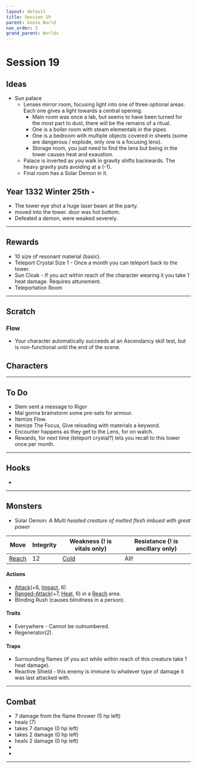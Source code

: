 ```yaml
---
layout: default
title: Session 19
parent: Goose World
nav_order: 3
grand_parent: Worlds
---
```

# Session 19
## Ideas
* Sun palace 
	* Lenses mirror room, focusing light into one of three optional areas. Each one gives a light towards a central opening.
		* Main room was once a lab, but seems to have been turned for the most part to dust, there will be the remains of a ritual. 
		* One is a boiler room with steam elementals in the pipes
		* One is a bedroom with multiple objects covered in sheets (some are dangerous / explode, only one is a focusing lens).
		* Storage room, you just need to find the lens but being in the tower causes heat and exaustion. 
	* Palace is inverted as you walk in gravity shifts backwards. The heavy gravity puts avoiding at a (-1).
	* Final room has a Solar Demon in it.

## Year 1332 Winter 25th -
* The tower eye shot a huge laser beam at the party.
* moved into the tower. door was hot bottom.
* Defeated a demon, were weaked severely. 


---

## Rewards
* 10 size of resonant material (basic).
* Teleport Crystal Size 1 - Once a month you can teleport back to the tower.
* Sun Cloak - If you act within reach of the character wearing it you take 1 heat damage. Requires attunement.
* Teleportation Room


---
## Scratch
### Flow
* Your character automatically succeeds at an Ascendancy skill test, but is non-functional until the end of the scene.


## Characters

 

---

## To Do
* Stem sent a message to Rigor
* Mal gonna brainstorm some pre-sets for armour.
* Itemize Flow.
* Itemize The Focus, Give reloading with materials a keyword.
* Encounter happens as they get to the Lens, for on watch.
* Rewards, for next time (teleport crystal?) lets you recall to this tower once per month.



---

## Hooks
* 


---

## Monsters
* Solar Demon:
*A Multi headed creature of melted flesh imbued with great power*

| Move                              | Integrity | Weakness (! is vitals only)   | Resistance (! is ancillary only) |
| --------------------------------- | --------- | ----------------------------- | -------------------------------- |
| [Reach](Game/Core/Movement#Reach) | 12        | [Cold](Game/Core/Injury#Cold) | All!                             |

#### Actions
* [Attack](Game/Core/Blocks/Attack)(+6, [Impact](Game/Core/Injury#Impact), 6)
* [Ranged-Attack](Game/Core/Blocks/Ranged-Attack)(+7, [Heat](Game/Core/Injury#Heat), 6) in a [Reach](Game/Core/Movement#Reach) area.
* Blinding Rush (causes blindness in a person).
#### Traits
* Everywhere - Cannot be outnumbered.
* Regenerator(2).
#### Traps
* Surrounding flames (if you act while within reach of this creature take 1 heat damage).
* Reactive Shield - this enemy is immune to whatever type of damage it was last attacked with.

---

## Combat
* 7 damage from the flame thrower (5 hp left)
* heals (7)
* takes 7 damage (0 hp left)
* takes 2 damage (0 hp left)
* heals 2 damage (0 hp left)
* 
* 

---
